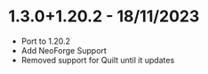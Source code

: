 # 1.3.0+1.20.2 - 18/11/2023
- Port to 1.20.2
- Add NeoForge Support
- Removed support for Quilt until it updates
